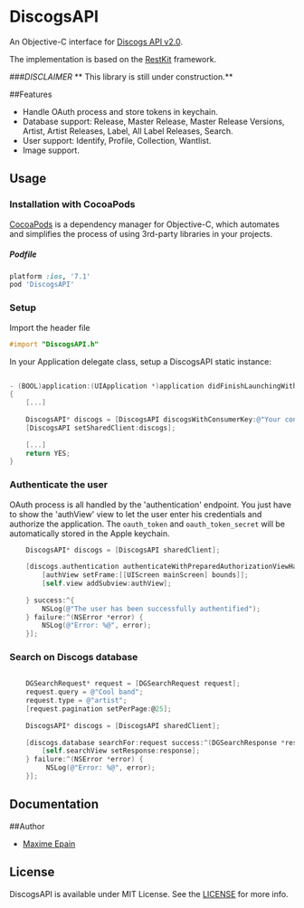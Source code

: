 # DiscogsAPI

An Objective-C interface for [Discogs API v2.0](http://www.discogs.com/developers/).

The implementation is based on the [RestKit](http://restkit.org/) framework.

###_DISCLAIMER_
** This library is still under construction.**

##Features
- Handle OAuth process and store tokens in keychain.
- Database support: Release, Master Release, Master Release Versions, Artist, Artist Releases, Label, All Label Releases, Search.
- User support: Identify, Profile, Collection, Wantlist.
- Image support.

## Usage


### Installation with CocoaPods

[CocoaPods](http://cocoapods.org) is a dependency manager for Objective-C, which automates and simplifies the process of using 3rd-party libraries in your projects.

##### Podfile

```ruby
platform :ios, '7.1'
pod 'DiscogsAPI'
```

### Setup
Import the header file

```objective-c
#import "DiscogsAPI.h"
```

In your Application delegate class, setup a DiscogsAPI static instance:
```objective-c

- (BOOL)application:(UIApplication *)application didFinishLaunchingWithOptions:(NSDictionary *)launchOptions
{
	[...]
    
    DiscogsAPI* discogs = [DiscogsAPI discogsWithConsumerKey:@"Your consumer key" consumerSecret:@"Your consumer secret"];
    [DiscogsAPI setSharedClient:discogs];
    
    [...]
    return YES;
}
```
### Authenticate the user

OAuth process is all handled by the 'authentication' endpoint. You just have to show the 'authView' view to let the user enter his credentials and authorize the application. The ```oauth_token``` and ```oauth_token_secret``` will be automatically stored in the Apple keychain.

```objective-c
	DiscogsAPI* discogs = [DiscogsAPI sharedClient];
    
    [discogs.authentication authenticateWithPreparedAuthorizationViewHandler:^(UIView *authView) {
        [authView setFrame:[[UIScreen mainScreen] bounds]];
        [self.view addSubview:authView];
        
    } success:^{
        NSLog(@"The user has been successfully authentified");
    } failure:^(NSError *error) {
    	NSLog(@"Error: %@", error);
    }];
```

### Search on Discogs database

```objective-c

	DGSearchRequest* request = [DGSearchRequest request];
    request.query = @"Cool band";
    request.type = @"artist";
    [request.pagination setPerPage:@25];
    
	DiscogsAPI* discogs = [DiscogsAPI sharedClient];
    
    [discogs.database searchFor:request success:^(DGSearchResponse *response) {
        [self.searchView setResponse:response];
    } failure:^(NSError *error) {
         NSLog(@"Error: %@", error);
    }];
```

## Documentation

##Author

- [Maxime Epain](https://github.com/maxep)

## License

DiscogsAPI is available under MIT License. See the [LICENSE](LICENSE) for more info.
